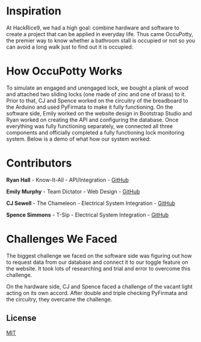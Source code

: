 # Inspiration
At HackRice9, we had a high goal: combine hardware and software to create a project that can be applied in everyday life. Thus came OccuPotty, the premier way to know whether a bathroom stall is occupied or not so you can avoid a long walk just to find out it is occupied.

# How OccuPotty Works
To simulate an engaged and unengaged lock, we bought a plank of wood and attached two sliding locks (one made of zinc and one of brass) to it. Prior to that, CJ and Spence worked on the circuitry of the breadboard to the Arduino and used PyFirmata to make it fully functioning. On the software side, Emily worked on the website design in Bootstrap Studio and Ryan worked on creating the API and configuring the database. Once everything was fully functioning separately, we connected all three components and officially completed a fully functioning lock monitoring system. Below is a demo of what how our system worked:

# Contributors
**Ryan Hall** - Know-It-All - API/Integration - [GitHub](https://github.com/ryancorridor)

**Emily Murphy** - Team Dictator - Web Design - [GitHub](https://github.com/emurph1)

**CJ Sewell** - The Chameleon - Electrical System Integration - [GitHub](https://github.com/Chao07)

**Spence Simmons** - T-Sip - Electrical System Integration - [GitHub](https://github.com/SpenceSimm)


# Challenges We Faced
The biggest challenge we faced on the software side was figuring out how to request data from our database and connect it to our toggle feature on the website. It took lots of researching and trial and error to overcome this challenge.

On the hardware side, CJ and Spence faced a challenge of the vacant light acting on its own accord. After double and triple checking PyFirmata and the circuitry, they overcame the challenge.

## License
[MIT](https://choosealicense.com/licenses/mit/)
